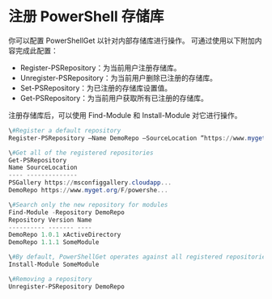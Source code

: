 # 注册 PowerShell 存储库
你可以配置 PowerShellGet 以针对内部存储库进行操作。 可通过使用以下附加内容完成此配置：
- Register-PSRepository：为当前用户注册存储库。
- Unregister-PSRepository：为当前用户删除已注册的存储库。
- Set-PSRepository：为已注册的存储库设置值。
- Get-PSRepository：为当前用户获取所有已注册的存储库。

注册存储库后，可以使用 Find-Module 和 Install-Module 对它进行操作。

```powershell
\#Register a default repository
Register-PSRepository –Name DemoRepo –SourceLocation “https://www.myget.org/F/powershellgetdemo/api/v2” –PublishLocation “<https://www.myget.org/F/powershellgetdemo/api/v2>/package” –InstallationPolicy –Trusted

\#Get all of the registered repositories
Get-PSRepository
Name SourceLocation
---- --------------
PSGallery https://msconfiggallery.cloudapp...
DemoRepo https://www.myget.org/F/powershe...

\#Search only the new repository for modules
Find-Module -Repository DemoRepo
Repository Version Name
---------- ------- ----
DemoRepo 1.0.1 xActiveDirectory
DemoRepo 1.1.1 SomeModule

\#By default, PowerShellGet operates against all registered repositories when none is specified. In this example, the “SomeModule” module is installed from the DemoRepo.
Install-Module SomeModule

\#Removing a repository
Unregister-PSRepository DemoRepo
```

<!--HONumber=Jun16_HO4-->


